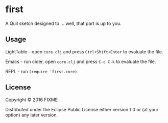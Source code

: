 # first

A Quil sketch designed to ... well, that part is up to you.

## Usage

LightTable - open `core.clj` and press `Ctrl+Shift+Enter` to evaluate the file.

Emacs - run cider, open `core.clj` and press `C-c C-k` to evaluate the file.

REPL - run `(require 'first.core)`.

## License

Copyright © 2016 FIXME

Distributed under the Eclipse Public License either version 1.0 or (at
your option) any later version.
